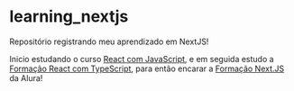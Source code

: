 # learning_nextjs

Repositório registrando meu aprendizado em NextJS!

Inicio estudando o curso [React com JavaScript](https://cursos.alura.com.br/course/react-desenvolvendo-javascript), e em seguida estudo a [Formação React com TypeScript](https://cursos.alura.com.br/formacao-react-ts), para então encarar a [Formação Next.JS](https://cursos.alura.com.br/formacao-next-js) da Alura!
